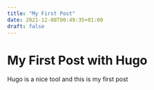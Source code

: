 ```yaml
---
title: "My First Post"
date: 2021-12-08T00:49:35+01:00
draft: false
---
```


# My First Post with Hugo

Hugo is a nice tool and this is my first post